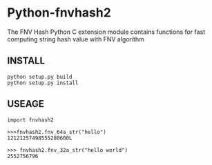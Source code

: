 Python-fnvhash2
===============

The FNV Hash Python C extension module contains functions for fast computing string hash value with FNV algorithm


INSTALL
-------

	python setup.py build
	python setup.py install


USEAGE
------

	import fnvhash2
	
	>>>fnvhash2.fnv_64a_str("hello")
	12121257498555280600L

	>>> fnvhash2.fnv_32a_str("hello world")
	2552756796
